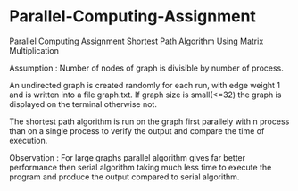 # Parallel-Computing-Assignment
Parallel Computing Assignment Shortest Path Algorithm Using Matrix Multiplication

Assumption : Number of nodes of graph is divisible by number of process. 

An undirected graph is created randomly for each run, with edge weight 1 and is written into a file graph.txt. If graph size is small(<=32) the graph is displayed on the terminal otherwise not.

The shortest path algorithm is run on the graph first parallely with n process than on a single process to verify the output and compare the time of execution.

Observation : For large graphs parallel algorithm gives far better performance then serial algorithm taking much less time to execute the program and produce the output compared to serial algorithm.

